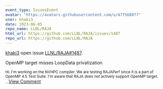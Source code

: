 ```yaml
---
event_type: IssuesEvent
avatar: "https://avatars.githubusercontent.com/u/47756807?"
user: khaki3
date: 2023-06-05
repo_name: LLNL/RAJA
html_url: https://github.com/LLNL/RAJA/issues/1487
repo_url: https://github.com/LLNL/RAJA
---
```


<a href='https://github.com/khaki3' target='_blank'>khaki3</a> open issue <a href='https://github.com/LLNL/RAJA/issues/1487' target='_blank'>LLNL/RAJA#1487</a>.

<p>OpenMP target misses LoopData privatization </p><small>Hi. I'm working on the NVHPC compiler. We are testing RAJAPerf since it is a part of OpenMP 4.5 Test Suite. I'm aware that RAJA does not actively support OpenMP target....</small><a href='https://github.com/LLNL/RAJA/issues/1487' target='_blank'>View Comment</a>